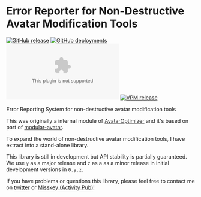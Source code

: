 Error Reporter for Non-Destructive Avatar Modification Tools
====

[![GitHub release][shields-latest-release]][github-latest]
[![GitHub deployments][shields-deployment-master]][github-latest]
[![GitHub deployments][shields-deployment-vpm]][vpm-repository]
[![VPM release][shields-vpm]][vpm-repository]

[shields-latest-release]: https://img.shields.io/github/v/release/anatawa12/unity-error-reporter?display_name=tag&sort=semver
[shields-deployment-vpm]: https://img.shields.io/github/deployments/anatawa12/unity-error-reporter/vpm.anatawa12.com?label=VPM%20Deployment
[shields-deployment-master]: https://img.shields.io/github/deployments/anatawa12/unity-error-reporter/master%20branch?label=Deployment
[shields-vpm]: https://img.shields.io/vpm/v/com.anatawa12.error-reporter?repository_url=https%3A%2F%2Fvpm.anatawa12.com%2Fvpm.json

Error Reporting System for non-destructive avatar modification tools

This was originally a internal module of [AvatarOptimizer] and it's based on part of [modular-avatar].

To expand the world of non-destructive avatar modification tools, I have extract into a stand-alone library.

This library is still in development but API stability is partially guaranteed.
We use `y` as a major release and `z` as a as a minor release in initial development versions in `0.y.z`.

If you have problems or questions this library, please feel free to contact me on [twitter][twitter] or [Misskey (Activity Pub)][misskey]!

[AvatarOptimizer]: https://github.com/anatawa12/AvatarOptimizer
[modular-avatar]: https://github.com/bdunderscore/modular-avatar

[twitter]: https://go.anatawa12.com/twitter.vrchat
[misskey]: https://go.anatawa12.com/misskey.vrchat
[vpm-repository]: https://vpm.anatawa12.com/
[github-latest]: https://github.com/anatawa12/unity-error-reporter/releases/latest

